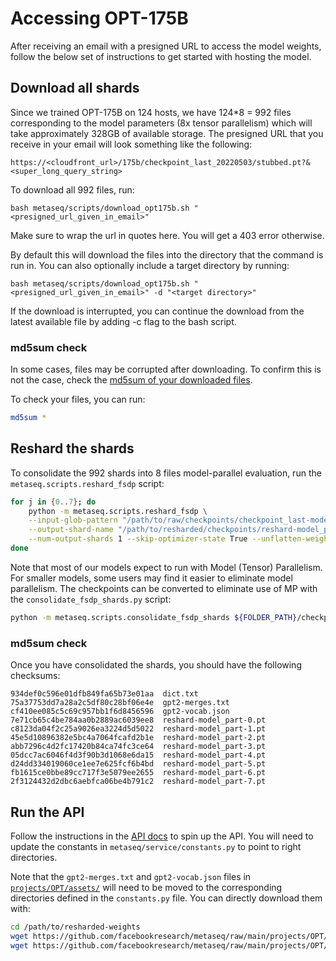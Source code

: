 # Accessing OPT-175B

After receiving an email with a presigned URL to access the model weights, follow the below set of instructions to get started with hosting the model.

## Download all shards
Since we trained OPT-175B on 124 hosts, we have 124\*8 = 992 files corresponding to the model parameters (8x tensor parallelism) which will take approximately 328GB of available storage. The presigned URL that you receive in your email will look something like the following:

```
https://<cloudfront_url>/175b/checkpoint_last_20220503/stubbed.pt?&<super_long_query_string>
```

To download all 992 files, run:
```
bash metaseq/scripts/download_opt175b.sh "<presigned_url_given_in_email>"
```

Make sure to wrap the url in quotes here.  You will get a 403 error otherwise.

By default this will download the files into the directory that the command is run in. You can also optionally include a target directory by running:

```
bash metaseq/scripts/download_opt175b.sh "<presigned_url_given_in_email>" -d "<target directory>"
```
If the download is interrupted, you can continue the download from the latest available file by adding -c flag to the bash script.

### md5sum check
In some cases, files may be corrupted after downloading.  To confirm this is not the case, check the [md5sum of your downloaded files](./assets/opt175b_md5sum_shards.csv).

To check your files, you can run:
```bash
md5sum *
```

## Reshard the shards
To consolidate the 992 shards into 8 files model-parallel evaluation, run the `metaseq.scripts.reshard_fsdp` script:
```bash
for j in {0..7}; do
    python -m metaseq.scripts.reshard_fsdp \
    --input-glob-pattern "/path/to/raw/checkpoints/checkpoint_last-model_part-$j-shard*.pt" \
    --output-shard-name "/path/to/resharded/checkpoints/reshard-model_part-$j.pt" \
    --num-output-shards 1 --skip-optimizer-state True --unflatten-weights True
done
```
Note that most of our models expect to run with Model (Tensor) Parallelism. For smaller models, some
users may find it easier to eliminate model parallelism. The checkpoints can be converted
to eliminate use of MP with the `consolidate_fsdp_shards.py` script:

```bash
python -m metaseq.scripts.consolidate_fsdp_shards ${FOLDER_PATH}/checkpoint_last --new-arch-name transformer_lm_gpt --save-prefix ${FOLDER_PATH}/consolidated
```

### md5sum check
Once you have consolidated the shards, you should have the following checksums:
```
934def0c596e01dfb849fa65b73e01aa  dict.txt
75a37753dd7a28a2c5df80c28bf06e4e  gpt2-merges.txt
cf410ee085c5c69c957bb1f6d8456596  gpt2-vocab.json
7e71cb65c4be784aa0b2889ac6039ee8  reshard-model_part-0.pt
c8123da04f2c25a9026ea3224d5d5022  reshard-model_part-1.pt
45e5d10896382e5bc4a7064fcafd2b1e  reshard-model_part-2.pt
abb7296c4d2fc17420b84ca74fc3ce64  reshard-model_part-3.pt
05dcc7ac6046f4d3f90b3d1068e6da15  reshard-model_part-4.pt
d24dd334019060ce1ee7e625fcf6b4bd  reshard-model_part-5.pt
fb1615ce0bbe89cc717f3e5079ee2655  reshard-model_part-6.pt
2f3124432d2dbc6aebfca06be4b791c2  reshard-model_part-7.pt
```


## Run the API
Follow the instructions in the [API docs](../../docs/api.md) to spin up the API.  You will need to update the constants in `metaseq/service/constants.py` to point to right directories.

Note that the `gpt2-merges.txt` and `gpt2-vocab.json` files in [`projects/OPT/assets/`](/projects/OPT/assets) will need to be moved to the corresponding directories defined in the `constants.py` file. You can directly download them with:

```bash
cd /path/to/resharded-weights
wget https://github.com/facebookresearch/metaseq/raw/main/projects/OPT/assets/gpt2-merges.txt
wget https://github.com/facebookresearch/metaseq/raw/main/projects/OPT/assets/gpt2-vocab.json
```
